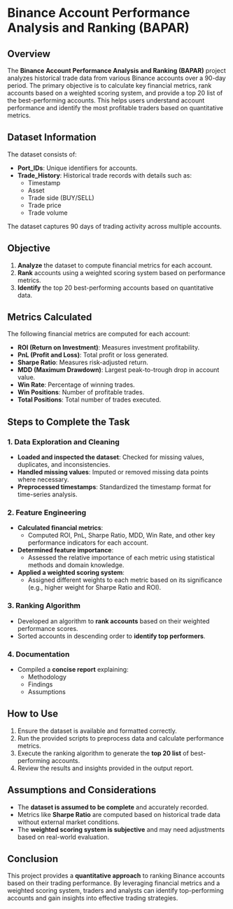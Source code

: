 # Binance Account Performance Analysis and Ranking (BAPAR)

## Overview
The **Binance Account Performance Analysis and Ranking (BAPAR)** project analyzes historical trade data from various Binance accounts over a 90-day period. The primary objective is to calculate key financial metrics, rank accounts based on a weighted scoring system, and provide a top 20 list of the best-performing accounts. This helps users understand account performance and identify the most profitable traders based on quantitative metrics.

## Dataset Information
The dataset consists of:
- **Port_IDs**: Unique identifiers for accounts.
- **Trade_History**: Historical trade records with details such as:
  - Timestamp
  - Asset
  - Trade side (BUY/SELL)
  - Trade price
  - Trade volume

The dataset captures 90 days of trading activity across multiple accounts.

## Objective
1. **Analyze** the dataset to compute financial metrics for each account.
2. **Rank** accounts using a weighted scoring system based on performance metrics.
3. **Identify** the top 20 best-performing accounts based on quantitative data.

## Metrics Calculated
The following financial metrics are computed for each account:
- **ROI (Return on Investment)**: Measures investment profitability.
- **PnL (Profit and Loss)**: Total profit or loss generated.
- **Sharpe Ratio**: Measures risk-adjusted return.
- **MDD (Maximum Drawdown)**: Largest peak-to-trough drop in account value.
- **Win Rate**: Percentage of winning trades.
- **Win Positions**: Number of profitable trades.
- **Total Positions**: Total number of trades executed.

## Steps to Complete the Task
### 1. Data Exploration and Cleaning
- **Loaded and inspected the dataset**: Checked for missing values, duplicates, and inconsistencies.
- **Handled missing values**: Imputed or removed missing data points where necessary.
- **Preprocessed timestamps**: Standardized the timestamp format for time-series analysis.

### 2. Feature Engineering
- **Calculated financial metrics**:
  - Computed ROI, PnL, Sharpe Ratio, MDD, Win Rate, and other key performance indicators for each account.
- **Determined feature importance**:
  - Assessed the relative importance of each metric using statistical methods and domain knowledge.
- **Applied a weighted scoring system**:
  - Assigned different weights to each metric based on its significance (e.g., higher weight for Sharpe Ratio and ROI).

### 3. Ranking Algorithm
- Developed an algorithm to **rank accounts** based on their weighted performance scores.
- Sorted accounts in descending order to **identify top performers**.

### 4. Documentation
- Compiled a **concise report** explaining:
  - Methodology
  - Findings
  - Assumptions

## How to Use
1. Ensure the dataset is available and formatted correctly.
2. Run the provided scripts to preprocess data and calculate performance metrics.
3. Execute the ranking algorithm to generate the **top 20 list** of best-performing accounts.
4. Review the results and insights provided in the output report.

## Assumptions and Considerations
- The **dataset is assumed to be complete** and accurately recorded.
- Metrics like **Sharpe Ratio** are computed based on historical trade data without external market conditions.
- The **weighted scoring system is subjective** and may need adjustments based on real-world evaluation.

## Conclusion
This project provides a **quantitative approach** to ranking Binance accounts based on their trading performance. By leveraging financial metrics and a weighted scoring system, traders and analysts can identify top-performing accounts and gain insights into effective trading strategies.

